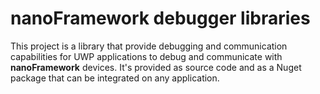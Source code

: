 # **nanoFramework** debugger libraries

This project is a library that provide debugging and communication capabilities for UWP applications to debug and communicate with **nanoFramework** devices.
It's provided as source code and as a Nuget package that can be integrated on any application.
